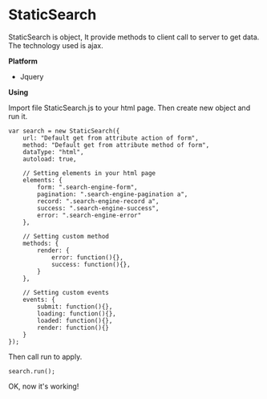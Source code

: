 # StaticSearch

StaticSearch is object, It provide methods to client call to server to get data. The technology used is ajax.

**Platform**
- Jquery

**Using**

Import file StaticSearch.js to your html page. Then create new object and run it.

```
var search = new StaticSearch({
	url: "Default get from attribute action of form",
	method: "Default get from attribute method of form",
	dataType: "html",
	autoload: true,
	
	// Setting elements in your html page
	elements: {
		form: ".search-engine-form",
		pagination: ".search-engine-pagination a",
		record: ".search-engine-record a",
		success: ".search-engine-success",
		error: ".search-engine-error"
	},
	
	// Setting custom method
	methods: {
		render: {
			error: function(){},
			success: function(){}, 
		}
	},
	
	// Setting custom events
	events: {
		submit: function(){},
		loading: function(){},
		loaded: function(){},
		render: function(){}
	}
});
```

Then call run to apply.

```
search.run();
```

OK, now it's working!
